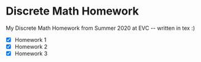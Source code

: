 Discrete Math Homework
========================

My Discrete Math Homework from Summer 2020 at EVC -- written in tex :)

- [x] Homework 1
- [x] Homework 2
- [x] Homework 3
